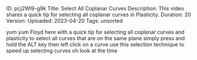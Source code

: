 ID: pcj2Wl9-g9k
Title: Select All Coplanar Curves
Description: This video shares a quick tip for selecting all coplanar curves in Plasticity.
Duration: 20
Version: 
Uploaded: 2023-04-20
Tags: unsorted

yum yum Floyd here with a quick tip for
selecting all coplanar curves and
plasticity to select all curves that are
on the same plane simply press and hold
the ALT key then left click on a curve
use this selection technique to speed up
selecting curves oh look at the time
